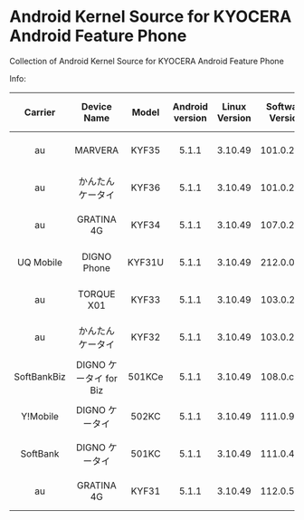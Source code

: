 # Android Kernel Source for KYOCERA Android Feature Phone  

Collection of Android Kernel Source for KYOCERA Android Feature Phone 
   
Info:  

|Carrier|Device Name|Model|Android version|Linux Version|Software Version|Official Release Date|CAF Branch|Tested defconfig
|:-----:|:-----:|:-----:|:-----:|:----:|:-----:|:-----:|:-----:|:-----:|
|au|MARVERA|KYF35|5.1.1|3.10.49|101.0.2500|2019/04/04|LA.BR.1.2.3-10710-8x09.0|None
|au|かんたんケータイ|KYF36|5.1.1|3.10.49|101.0.2600|2019/04/02|LA.BR.1.2.3-10710-8x09.0|None
|au|GRATINA 4G|KYF34|5.1.1|3.10.49|107.0.2900|2019/08/06|LA.BR.1.2.3-10710-8x09.0|None
|UQ Mobile|DIGNO Phone|KYF31U|5.1.1|3.10.49|212.0.0d10|2018/02/01|LA.BR.1.2.3-10710-8x09.0|None
|au|TORQUE X01|KYF33|5.1.1|3.10.49|103.0.2a70|2019/04/16|LA.BR.1.2.3-10710-8x09.0|None
|au|かんたんケータイ|KYF32|5.1.1|3.10.49|103.0.2600|2019/04/25|LA.BR.1.2.3-10710-8x09.0|None
|SoftBankBiz|DIGNO ケータイ for Biz|501KCe|5.1.1|3.10.49|108.0.c500|2019/06/05|LA.BR.1.2.3-10710-8x09.0|None
|Y!Mobile|DIGNO ケータイ|502KC|5.1.1|3.10.49|111.0.9000|2019/06/05|LA.BR.1.2.3-10710-8x09.0|None
|SoftBank|DIGNO ケータイ|501KC|5.1.1|3.10.49|111.0.4810|2019/06/05|LA.BR.1.2.3-10710-8x09.0|None
|au|GRATINA 4G|KYF31|5.1.1|3.10.49|112.0.5800|2019/08/08|LA.BR.1.2.3-10710-8x09.0|None
